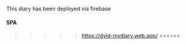 This diary has been deployed via firebase

#### SPA

> > > > > https://dvid-mydiary.web.app/ <<<<<<
